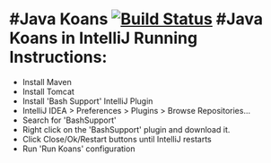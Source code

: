 #Java Koans [![Build Status](https://travis-ci.org/matyb/java-koans.png?branch=master)](https://travis-ci.org/matyb/java-koans)
#Java Koans in IntelliJ
Running Instructions:
=====================
* Install Maven
* Install Tomcat
* Install 'Bash Support' IntelliJ Plugin
 * IntelliJ IDEA > Preferences > Plugins > Browse Repositories...
 * Search for 'BashSupport'
 * Right click on the 'BashSupport' plugin and download it.
 * Click Close/Ok/Restart buttons until IntelliJ restarts
* Run 'Run Koans' configuration

